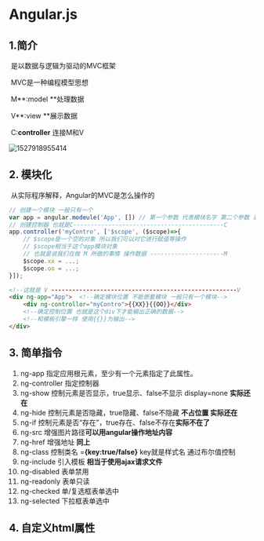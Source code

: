 # Angular.js

## 1.简介

​	是以数据与逻辑为驱动的MVC框架

​	MVC是一种编程模型思想

​	M**:model **处理数据

​	V**:view **展示数据

​	C:**controller** 连接M和V

![1527918955414](C:\Users\dell\AppData\Local\Temp\1527918955414.png)

## 	2. 模块化

​		从实际程序解释，Angular的MVC是怎么操作的

```javascript
// 创建一个模块 一般只有一个
var app = angular.modeule('App', []) // 第一个参数 代表模块名字 第二个参数 以后再解释 
// 创建控制器 也就是C-------------------------------------------C
app.controller('myContro', ['$scope', ($scope)=>{
    // $scope是一个空的对象 所以我们可以对它进行赋值等操作
    // $scope相当于这个app模块对象
    // 也就是说我们在做 M 所做的事情 操作数据 ---------------------M
    $scope.xx = ...;
    $scope.oo = ...;
}]);
```

```html
<!--这就是 V -----------------------------------------------------V                                  -->
<div ng-app="App">  <!--确定模块位置 不能嵌套模块 一般只有一个模块-->
    <div ng-controllor="myContro">{{XX}}{{OO}}</div> 
    <!--确定控制位置 也就是这个div下才能输出正确的数据-->
    <!--和模板引擎一样 使用{{}}为输出-->
</div>
```

## 3. 简单指令

1. ng-app 指定应用根元素，至少有一个元素指定了此属性。
2. ng-controller 指定控制器
3. ng-show 控制元素是否显示，true显示、false不显示 display=none **实际还在**
4. ng-hide 控制元素是否隐藏，true隐藏、false不隐藏  **不占位置 实际还在**
5. ng-if 控制元素是否“存在”，true存在、false不存在**实际不在了**
6. ng-src 增强图片路径**可以用angular操作地址内容**
7. ng-href 增强地址 **同上**
8. ng-class 控制类名 =**{key:true/false}** key就是样式名 通过布尔值控制
9. ng-include 引入模板  **相当于使用ajax请求文件**
10. ng-disabled 表单禁用
11. ng-readonly 表单只读
12. ng-checked 单/复选框表单选中
13. ng-selected 下拉框表单选中

## 4. 自定义html属性

